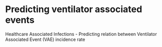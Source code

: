# Predicting ventilator associated events
Healthcare Associated Infections  - Predicting relation between Ventilator Associated  Event (VAE) incidence rate
